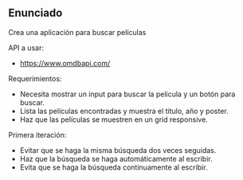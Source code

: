 ## Enunciado

Crea una aplicación para buscar películas

API a usar:

- https://www.omdbapi.com/

Requerimientos:

- Necesita mostrar un input para buscar la película y un botón para buscar.
- Lista las películas encontradas y muestra el titulo, año y poster.
- Haz que las películas se muestren en un grid responsive.

Primera iteración:

- Evitar que se haga la misma búsqueda dos veces seguidas.
- Haz que la búsqueda se haga automáticamente al escribir.
- Evita que se haga la búsqueda continuamente al escribir.
